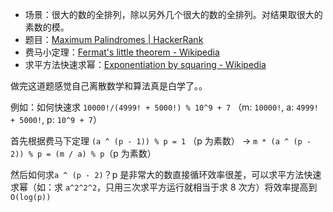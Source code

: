 -   场景：很大的数的全排列，除以另外几个很大的数的全排列。对结果取很大的素数的模。
-   题目：[Maximum Palindromes | HackerRank](https://www.hackerrank.com/challenges/maximum-palindromes/problem?h_r=profile)
-   费马小定理：[Fermat's little theorem - Wikipedia](https://en.wikipedia.org/wiki/Fermat%27s_little_theorem)
-   求平方法快速求幂：[Exponentiation by squaring - Wikipedia](https://en.wikipedia.org/wiki/Exponentiation_by_squaring)

做完这道题感觉自己离散数学和算法真是白学了。。

例如：如何快速求 `10000!/(4999! + 5000!) % 10^9 + 7` （m: `10000!`, a: `4999! + 5000!`, p: `10^9 + 7`）

首先根据费马下定理 `(a ^ (p - 1)) % p = 1` （p 为素数） -> `m * (a ^ (p - 2)) % p = (m / a) % p`（p 为素数）

然后如何求`a ^ (p - 2)`？p 是非常大的数直接循环效率很差，可以求平方法快速求幂（如：求 `a^2^2^2`，只用三次求平方运行就相当于求 8 次方）将效率提高到`O(log(p))`
